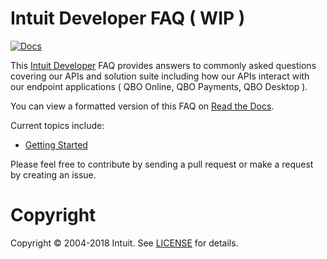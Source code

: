 Intuit Developer FAQ ( WIP ) 
===============

[![Docs][docs-readthedocs-svg]][docs-readthedocs-link]

This [Intuit Developer](https://developer.intuit.com) FAQ provides answers to commonly asked questions covering our APIs and solution suite including how our APIs interact with our endpoint applications ( QBO Online, QBO Payments, QBO Desktop ).


You can view a formatted version of this FAQ on [Read the Docs](http://developer.intuit.com).

Current topics include:

* [Getting Started](docs/getting_started.md)

Please feel free to contribute by sending a pull request or make a request by creating an issue.

# Copyright

Copyright &copy; 2004-2018 Intuit. See [LICENSE][] for details.

 [docs-readthedocs-svg]: https://img.shields.io/badge/docs-readthedocs-blue.svg
 [docs-readthedocs-link]: https://docs.readthedocs.io/en/latest/getting_started.html#import-your-docs
 [license]: LICENSE.md